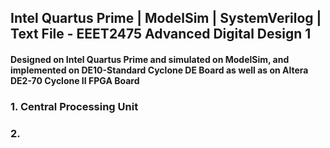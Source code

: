 ## Intel Quartus Prime | ModelSim | SystemVerilog | Text File - EEET2475 Advanced Digital Design 1

#### Designed on **Intel Quartus Prime** and simulated on **ModelSim**, and implemented on **DE10-Standard Cyclone DE Board** as well as on **Altera DE2-70 Cyclone II FPGA Board**

### 1. Central Processing Unit

### 2. 
